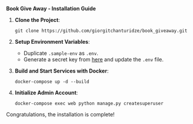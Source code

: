 **Book Give Away - Installation Guide**

1. **Clone the Project**:
   ```
   git clone https://github.com/giorgitchanturidze/book_giveaway.git
   ```

2. **Setup Environment Variables**:
   - Duplicate `.sample-env` as `.env`.
   - Generate a secret key from [here](https://djecrety.ir/) and update the `.env` file.

3. **Build and Start Services with Docker**:
   ```
   docker-compose up -d --build
   ```

4. **Initialize Admin Account**:
   ```
   docker-compose exec web python manage.py createsuperuser
   ```

Congratulations, the installation is complete!
